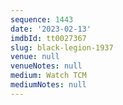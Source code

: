 ```yaml
---
sequence: 1443
date: '2023-02-13'
imdbId: tt0027367
slug: black-legion-1937
venue: null
venueNotes: null
medium: Watch TCM
mediumNotes: null
---
```


